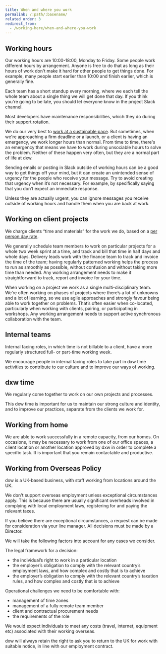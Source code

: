 ```yaml
---
title: When and where you work
permalink: /:path/:basename/
related_order: 3
redirect_from:
  - /working-here/when-and-where-you-work
---
```


## Working hours

Our working hours are 10:00-18:00, Monday to Friday. Some people work different
hours by arrangement. Anyone is free to do that as long as their hours of work
don't make it hard for other people to get things done. For example, many people start earlier than 10:00 and finish earlier, which is generally fine.

Each team has a short standup every morning, where we each tell the whole team
about a single thing we will get done that day. If you think you're going to be
late, you should let everyone know in the project Slack channel.

Most developers have maintenance responsibilities, which they do during their
[support rotation](/work-we-do/supporting-services/#support-rota).

We do our very best to
[work at a sustainable pace](/who-we-are/#work-at-a-sustainable-pace). But
sometimes, when we're approaching a firm deadline or a launch, or a client is
having an emergency, we work longer hours than normal. From time to time,
there's an emergency that means we have to work during unsociable hours to solve
the problem. Neither of these happen very often, but they are a normal part of
life at dxw.

Sending emails or posting in Slack outside of working hours can be a good way to
get things off your mind, but it can create an unintended sense of urgency for
the people who receive your message. Try to avoid creating that urgency when
it’s not necessary. For example, by specifically saying that you don’t expect an
immediate response.

Unless they are actually urgent, you can ignore messages you receive outside of
working hours and handle them when you are back at work.

## Working on client projects

We charge clients “time and materials” for the work we do, based on a
[per person day rate](https://assets.digitalmarketplace.service.gov.uk/g-cloud-10/documents/92768/432689933684667-sfia-rate-card-2018-05-23-1413.pdf).

We generally schedule team members to work on particular projects for a whole
two week sprint at a time, and track and bill that time in half days and whole
days. Delivery leads work with the finance team to track and invoice the time of
the team; having regularly patterned working helps the process to run as
smoothly as possible, without confusion and without taking more time than
needed. Any working arrangement needs to make it straightforward to track,
report and invoice for your time.

When working on a project we work as a single multi-disciplinary team. We’re
often working on phases of projects where there’s a lot of unknowns and a lot of
learning, so we use agile approaches and strongly favour being able to work
together on problems. That’s often easier when co-located, particularly when
working with clients, pairing, or participating in workshops. Any working
arrangement needs to support active synchronous collaboration with the team.

## Internal teams

Internal facing roles, in which time is not billable to a client, have a more
regularly structured full- or part-time working week.

We encourage people in internal facing roles to take part in dxw time activities
to contribute to our culture and to improve our ways of working.

## dxw time

We regularly come together to work on our own projects and processes.

This dxw time is important for us to maintain our strong culture and identity,
and to improve our practices, separate from the clients we work for.

## Working from home

We are able to work successfully in a remote capacity, from our homes. On
occasions, it may be necessary to work from one of our office spaces, a client
location or another location approved by dxw in order to complete a specific
task. It is important that you remain contactable and productive.

## Working from Overseas Policy

dxw is a UK-based business, with staff working from locations around the UK.

We don't support overseas employment unless exceptional circumstances apply.
This is because there are usually significant overheads involved in complying
with local employment laws, registering for and paying the relevant taxes.

If you believe there are exceptional circumstances, a request can be made for
consideration via your line manager. All decisions must be made by a Director.

We will take the following factors into account for any cases we consider.

The legal framework for a decision:

- the individual’s right to work in a particular location
- the employer’s obligation to comply with the relevant country’s employment
  laws, and how complex and costly that is to achieve
- the employer’s obligation to comply with the relevant country’s taxation
  rules, and how complex and costly that is to achieve

Operational challenges we need to be comfortable with:

- management of time zones
- management of a fully remote team member
- client and contractual procurement needs
- the requirements of the role

We would expect individuals to meet any costs (travel, internet, equipment etc)
associated with their working overseas.

dxw will always retain the right to ask you to return to the UK for work with
suitable notice, in line with our employment contract.
